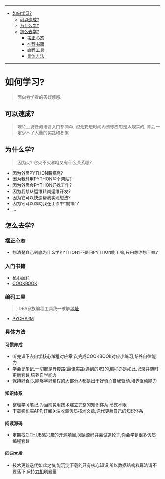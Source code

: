 ----
* [如何学习?](#如何学习?)
  * [可以速成?](#可以速成?)
  * [为什么学?](#为什么学?)
  * [怎么去学?](#怎么去学?)
    * [摆正心态](#摆正心态)
    * [推荐书籍](#推荐书籍)
    * [编程工具](#编程工具)
    * [具体方法](#具体方法)
----

# 如何学习?

> 面向初学者的答疑解惑.

## 可以速成?

> 理论上说任何语言入门都简单, 但是要短时间内熟练应用是太现实的, 背后一定少不了大量的实践和积累

## 为什么学?

> 因为火? 它火不火和咱又有什么关系哪?

* 因为外面PYTHON薪资高?
* 因为我想用PYTHON写个网站?
* 因为外面会PYTHON好找工作?
* 因为我想从运维转岗运维开发?
* 因为它可以快速帮我实现想法?
* 因为它可以帮助我在工作中”偷懒"?
* ...

## 怎么去学?

### 摆正心态

* 想清楚自己到底为什么学PYTHON?不要问PYTHON能干嘛,只用想你想干嘛?

### 入门书籍

- [核心编程](https://pan.baidu.com/s/1z2ni3U5_xajdxdcCQhZDSQ)
- [COOKBOOK](https://python3-cookbook.readthedocs.io/zh_CN/latest/preface.html)

### 编码工具

> IDEA家族编程工具统一破解[地址](#http://idea.lanyus.com/)

- [PYCHARM](https://www.jetbrains.com/pycharm/download/)

### 具体方法

#### 习惯养成

* 听完课下去自学核心编程对应章节,完成COOKBOOK对应小练习,培养自律能力
* 学会记笔记,一切都是有套路(最佳实践/遇到的坑)的,编程亦是如此,记录并随时更新套路,培养自学能力
* 保持好奇心,能够学好编程的大部分人都是出于好奇心自我驱动,培养驱动能力

#### 知识体系

* 整理学习笔记,为当前实用技术建立完整的知识体系,形式不限
* 下载移动端APP,订阅关注收藏优质技术文章,迭代更新自己的知识体系

#### 阅读源码

* 定期找[GITHUB](https://github.com/search?o=desc&q=python&s=stars&type=Repositories)感兴趣的开源项目,阅读源码并尝试造轮子,你会学到很多优质编程套路

#### 回归本质

* 技术更新迭代如此之快,能沉淀下载的只有核心知识,所以数据结构和算法请不要落下,保持[力扣](https://leetcode-cn.com/)刷题量

